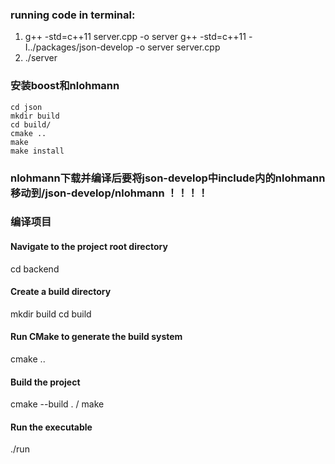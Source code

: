 ### running code in terminal: 
1. g++ -std=c++11 server.cpp -o server
g++ -std=c++11 -I../packages/json-develop -o server server.cpp
2. ./server

### 安装boost和nlohmann
```
cd json
mkdir build
cd build/
cmake ..
make
make install
```
### nlohmann下载并编译后要将json-develop中include内的nlohmann移动到/json-develop/nlohmann ！！！！

### 编译项目
#### Navigate to the project root directory
cd backend
#### Create a build directory
mkdir build
cd build
#### Run CMake to generate the build system
cmake ..
#### Build the project
cmake --build . / make
#### Run the executable
./run

